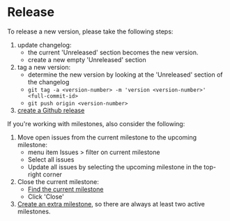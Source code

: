 # Release
To release a new version, please take the following steps:

1. update changelog:
   - the current 'Unreleased' section becomes the new version.
   - create a new empty 'Unreleased' section
2. tag a new version:
   - determine the new version by looking at the 'Unreleased' section of the changelog
   - `git tag -a <version-number> -m 'version <version-number>' <full-commit-id>`
   - `git push origin <version-number>`
3. [create a Github release](https://docs.github.com/en/repositories/releasing-projects-on-github/managing-releases-in-a-repository)

If you're working with milestones, also consider the following:

1. Move open issues from the current milestone to the upcoming milestone:
   - menu item Issues > filter on current milestone
   - Select all issues
   - Update all issues by selecting the upcoming milestone in the top-right corner
2. Close the current milestone:
   - [Find the current milestone](https://docs.github.com/en/issues/using-labels-and-milestones-to-track-work/viewing-your-milestones-progress)
   - Click 'Close'
3. [Create an extra milestone](https://docs.github.com/en/issues/using-labels-and-milestones-to-track-work/creating-and-editing-milestones-for-issues-and-pull-requests), so there are always at least two active milestones.
